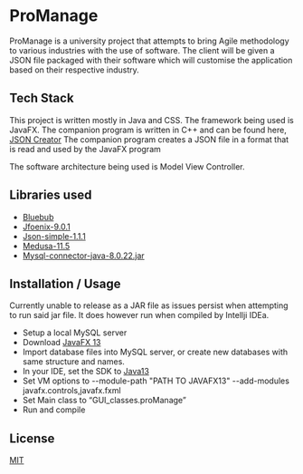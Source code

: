 # ProManage
ProManage is a university project that attempts to bring Agile methodology to various industries with the use of software. The client will be given a JSON file packaged with their software which will customise the application based on their respective industry. 
## Tech Stack
This project is written mostly in Java and CSS. The framework being used is JavaFX. The companion program is written in C++ and can be found here, [JSON Creator](https://github.com/AlecBlyth/JSONCreator-UniWork) The companion program creates a JSON file in a format that is read and used by the JavaFX program 

The software architecture being used is Model View Controller.

## Libraries used  
-	[Bluebub]( https://github.com/b3z/bluebub)
-	[Jfoenix-9.0.1]( https://github.com/sshahine/JFoenix)
-	[Json-simple-1.1.1]( https://github.com/fangyidong/json-simple)
-	[Medusa-11.5]( https://github.com/HanSolo/Medusa)
-	[Mysql-connector-java-8.0.22.jar]( https://mvnrepository.com/artifact/mysql/mysql-connector-java/8.0.22)
## Installation / Usage 
Currently unable to release as a JAR file as issues persist when attempting to run said jar file. 
It does however run when compiled by Intellji IDEa. 
-	Setup a local MySQL server 
- Download [JavaFX 13]( https://gluonhq.com/products/javafx/) 
-	Import database files into MySQL server, or create new databases with same structure and names. 
-	In your IDE, set the SDK to [Java13]( https://openjdk.java.net/projects/jdk/13/)
-	Set VM options to --module-path "PATH TO JAVAFX13" --add-modules javafx.controls,javafx.fxml 
-	Set Main class to “GUI_classes.proManage”
-	Run and compile 

## License
[MIT](https://choosealicense.com/licenses/mit/)
